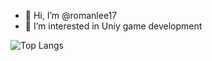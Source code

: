 - 👋 Hi, I’m @romanlee17
- 👀 I’m interested in Uniy game development

![Top Langs](https://github-readme-stats.vercel.app/api/top-langs/?username=romanlee17&layout=compact)

<!---
<img align="center" src="https://github-readme-stats.vercel.app/api?username=romanlee17&include_all_commits=true&count_private=true&show_icons=true&line_height=20&title_color=2B5BBD&icon_color=1124BB&text_color=A1A1A1&bg_color=0,000000,130F40" alt="my Github Stats"/>

![Metrics](https://metrics.lecoq.io/romanlee17?template=classic&base.header=0&gists=1&lines=1&config.timezone=America%2FToronto)

<img src="https://github-profile-trophy.vercel.app/?username=romanlee17&theme=juicyfresh&no-bg=true" />

romanlee17/romanlee17 is a ✨ special ✨ repository because its `README.md` (this file) appears on your GitHub profile.
You can click the Preview link to take a look at your changes.
--->

